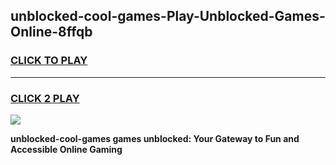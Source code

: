 
## unblocked-cool-games-Play-Unblocked-Games-Online-8ffqb
<h3>
<a href="https://premium76.site?title=unblocked-cool-games&ref=24A">CLICK TO PLAY</a></h3>
<hr>

<h3>
<a href="https://premium76.site?title=unblocked-cool-games&ref=24A">CLICK 2 PLAY</a>
  
</h3>

<a href="https://premium76.site?title=unblocked-cool-games&ref=24A"><img src="https://clearcache.store/games.png"></a>


**unblocked-cool-games games unblocked: Your Gateway to Fun and Accessible Online Gaming**

